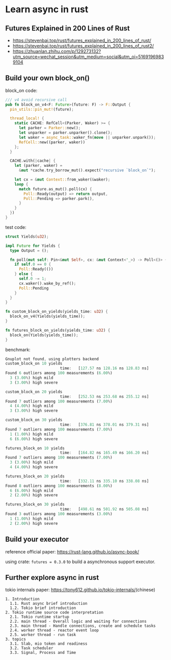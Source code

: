 # Learn async in rust

## Futures Explained in 200 Lines of Rust

- <https://stevenbai.top/rust/futures_explained_in_200_lines_of_rust/>
- <https://stevenbai.top/rust/futures_explained_in_200_lines_of_rust2/>
- <https://zhuanlan.zhihu.com/p/129273132?utm_source=wechat_session&utm_medium=social&utm_oi=51691969839104>

## Build your own block_on()

block_on code:

```rust
/// v4 avoid recursive call
pub fn block_on_v4<F: Future>(future: F) -> F::Output {
  pin_utils::pin_mut!(future);

  thread_local! {
    static CACHE: RefCell<(Parker, Waker) >= {
      let parker = Parker::new();
      let unparker = parker.unparker().clone();
      let waker = async_task::waker_fn(move || unparker.unpark());
      RefCell::new((parker, waker))
    };
  }

  CACHE.with(|cache| {
    let (parker, waker) =
      &mut *cache.try_borrow_mut().expect("recursive `block_on`");

    let cx = &mut Context::from_waker(&waker);
    loop {
      match future.as_mut().poll(cx) {
        Poll::Ready(output) => return output,
        Poll::Pending => parker.park(),
      }
    }
  })
}
```

test code:

```rust
struct Yields(u32);

impl Future for Yields {
  type Output = ();

  fn poll(mut self: Pin<&mut Self>, cx: &mut Context<'_>) -> Poll<()> {
    if self.0 == 0 {
      Poll::Ready(())
    } else {
      self.0 -= 1;
      cx.waker().wake_by_ref();
      Poll::Pending
    }
  }
}

fn custom_block_on_yields(yields_time: u32) {
  block_on_v4(Yields(yields_time));
}

fn futures_block_on_yields(yields_time: u32) {
  block_on(Yields(yields_time));
}
```

benchmark:

```rust
Gnuplot not found, using plotters backend
custom_block_on 10 yields
                        time:   [127.57 ns 128.16 ns 128.83 ns]
Found 6 outliers among 100 measurements (6.00%)
  3 (3.00%) high mild
  3 (3.00%) high severe

custom_block_on 20 yields
                        time:   [252.53 ns 253.68 ns 255.12 ns]
Found 7 outliers among 100 measurements (7.00%)
  4 (4.00%) high mild
  3 (3.00%) high severe

custom_block_on 30 yields
                        time:   [376.81 ns 378.01 ns 379.31 ns]
Found 7 outliers among 100 measurements (7.00%)
  1 (1.00%) high mild
  6 (6.00%) high severe

futures_block_on 10 yields
                        time:   [164.82 ns 165.49 ns 166.20 ns]
Found 7 outliers among 100 measurements (7.00%)
  3 (3.00%) high mild
  4 (4.00%) high severe

futures_block_on 20 yields
                        time:   [332.11 ns 335.10 ns 338.08 ns]
Found 8 outliers among 100 measurements (8.00%)
  6 (6.00%) high mild
  2 (2.00%) high severe

futures_block_on 30 yields
                        time:   [498.61 ns 501.92 ns 505.08 ns]
Found 3 outliers among 100 measurements (3.00%)
  1 (1.00%) high mild
  2 (2.00%) high severe
```

## Build your executor

reference official paper: <https://rust-lang.github.io/async-book/>

using crate: `futures = 0.3.0` to build a asynchronous support executor.

## Further explore async in rust

tokio internals paper: <https://tony612.github.io/tokio-internals/>(chinese)

```tree
1. Introduction
  1.1. Rust async brief introduction
  1.2. Tokio brief introduction
2. Tokio runtime source code interpretation
  2.1. Tokio runtime startup
  2.2. main thread - Overall logic and waiting for connections
  2.3. main thread - Handle connections, create and schedule tasks
  2.4. worker thread - reactor event loop
  2.5. worker thread - run task
3. topics
  3.1. Slab, mio token and readiness
  3.2. Task scheduler
  3.3. Signal, Process and Time
```
